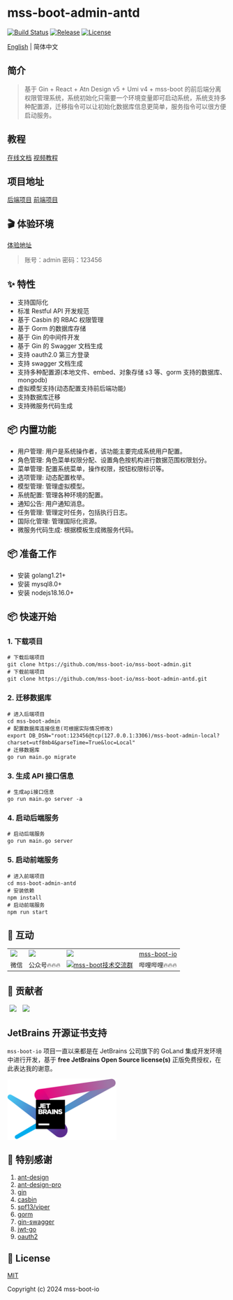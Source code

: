 # mss-boot-admin-antd

[![Build Status](https://github.com/mss-boot-io/mss-boot-admin/workflows/CI/badge.svg)](https://github.com/mss-boot-io/mss-boot-admin) [![Release](https://img.shields.io/github/v/release/mss-boot-io/mss-boot-admin.svg?style=flat-square)](https://github.com/mss-boot-io/mss-boot-admin/releases) [![License](https://img.shields.io/github/license/mashape/apistatus.svg)](https://github.com/mss-boot-io/mss-boot-admin)

[English](./README.md) | 简体中文

## 简介

> 基于 Gin + React + Atn Design v5 + Umi v4 + mss-boot 的前后端分离权限管理系统，系统初始化只需要一个环境变量即可启动系统，系统支持多种配置源，迁移指令可以让初始化数据库信息更简单，服务指令可以很方便启动服务。

## 教程

[在线文档](https://docs.mss-boot-io.top) [视频教程](https://space.bilibili.com/597294782/channel/seriesdetail?sid=3881026)

## 项目地址

[后端项目](https://github.com/mss-boot-io/mss-boot-admin) [前端项目](https://github.com/mss-boot-io/mss-boot-admin-antd)

## 🎬 体验环境

[体验地址](https://admin-beta.mss-boot-io.top)

> 账号：admin 密码：123456

## ✨ 特性

- 支持国际化
- 标准 Restful API 开发规范
- 基于 Casbin 的 RBAC 权限管理
- 基于 Gorm 的数据库存储
- 基于 Gin 的中间件开发
- 基于 Gin 的 Swagger 文档生成
- 支持 oauth2.0 第三方登录
- 支持 swagger 文档生成
- 支持多种配置源(本地文件、embed、对象存储 s3 等、gorm 支持的数据库、mongodb)
- 虚拟模型支持(动态配置支持前后端功能)
- 支持数据库迁移
- 支持微服务代码生成

## 📦 内置功能

- 用户管理: 用户是系统操作者，该功能主要完成系统用户配置。
- 角色管理: 角色菜单权限分配、设置角色按机构进行数据范围权限划分。
- 菜单管理: 配置系统菜单，操作权限，按钮权限标识等。
- 选项管理: 动态配置枚举。
- 模型管理: 管理虚拟模型。
- 系统配置: 管理各种环境的配置。
- 通知公告: 用户通知消息。
- 任务管理: 管理定时任务，包括执行日志。
- 国际化管理: 管理国际化资源。
- 微服务代码生成: 根据模板生成微服务代码。

## 📦 准备工作

- 安装 golang1.21+
- 安装 mysql8.0+
- 安装 nodejs18.16.0+

## 📦 快速开始

### 1. 下载项目

```shell
# 下载后端项目
git clone https://github.com/mss-boot-io/mss-boot-admin.git
# 下载前端项目
git clone https://github.com/mss-boot-io/mss-boot-admin-antd.git
```

### 2. 迁移数据库

```shell
# 进入后端项目
cd mss-boot-admin
# 配置数据库连接信息(可根据实际情况修改)
export DB_DSN="root:123456@tcp(127.0.0.1:3306)/mss-boot-admin-local?charset=utf8mb4&parseTime=True&loc=Local"
# 迁移数据库
go run main.go migrate
```

### 3. 生成 API 接口信息

```shell
# 生成api接口信息
go run main.go server -a
```

### 4. 启动后端服务

```shell
# 启动后端服务
go run main.go server
```

### 5. 启动前端服务

```shell
# 进入前端项目
cd mss-boot-admin-antd
# 安装依赖
npm install
# 启动前端服务
npm run start
```

## 📨 互动

<table>
   <tr>
    <td><img src="https://mss-boot-io.github.io/.github/images/wechat.jpg" width="180px"></td>
    <td><img src="https://mss-boot-io.github.io/.github/images/wechat-mp.jpg" width="180px"></td>
    <td><img src="https://mss-boot-io.github.io/.github/images/qq-group.jpg" width="200px"></td>
    <td><a href="https://space.bilibili.com/597294782/channel/seriesdetail?sid=3881026&ctype=0">mss-boot-io</a></td>
  </tr>
  <tr>
    <td>微信</td>
    <td>公众号🔥🔥🔥</td>
    <td><a target="_blank" href="https://shang.qq.com/wpa/qunwpa?idkey=0f2bf59f5f2edec6a4550c364242c0641f870aa328e468c4ee4b7dbfb392627b"><img border="0" src="https://pub.idqqimg.com/wpa/images/group.png" alt="mss-boot技术交流群" title="mss-boot技术交流群"></a></td>
    <td>哔哩哔哩🔥🔥🔥</td>
  </tr>
</table>

## 💎 贡献者

<span style="margin: 0 5px;" ><a href="https://github.com/lwnmengjing" ><img src="https://images.weserv.nl/?url=avatars.githubusercontent.com/u/12806223?s=64&v=4&w=60&fit=cover&mask=circle&maxage=7d" /></a></span> <span style="margin: 0 5px;" ><a href="https://github.com/wangde7" ><img src="https://images.weserv.nl/?url=avatars.githubusercontent.com/u/56955959?s=64&v=4&w=60&fit=cover&mask=circle&maxage=7d" /></a></span>

## JetBrains 开源证书支持

`mss-boot-io` 项目一直以来都是在 JetBrains 公司旗下的 GoLand 集成开发环境中进行开发，基于 **free JetBrains Open Source license(s)** 正版免费授权，在此表达我的谢意。

<a href="https://www.jetbrains.com/?from=kubeadm-ha" target="_blank"><img src="https://raw.githubusercontent.com/panjf2000/illustrations/master/jetbrains/jetbrains-variant-4.png" width="250" align="middle"/></a>

## 🤝 特别感谢

1. [ant-design](https://github.com/ant-design/ant-design)
2. [ant-design-pro](https://github.com/ant-design/ant-design-pro)
3. [gin](https://github.com/gin-gonic/gin)
4. [casbin](https://github.com/casbin/casbin)
5. [spf13/viper](https://github.com/spf13/viper)
6. [gorm](https://github.com/jinzhu/gorm)
7. [gin-swagger](https://github.com/swaggo/gin-swagger)
8. [jwt-go](https://github.com/dgrijalva/jwt-go)
9. [oauth2](https://pkg.go.dev/golang.org/x/oauth2)

## 🔑 License

[MIT](https://github.com/mss-boot-io/mss-boot-admin/blob/main/LICENSE)

Copyright (c) 2024 mss-boot-io
